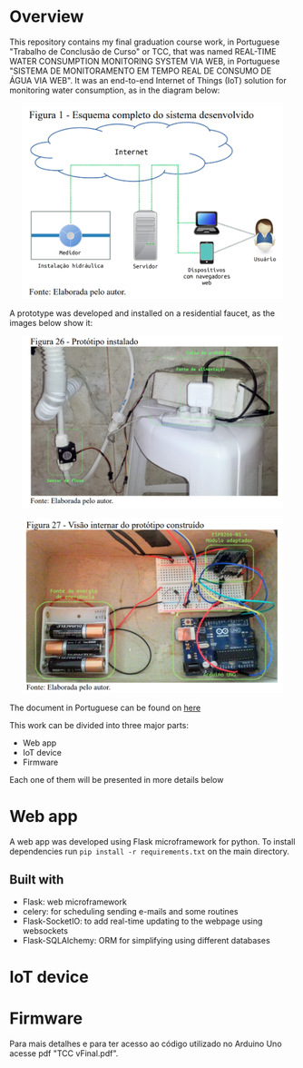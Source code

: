 # Overview

This repository contains my final graduation course work, in Portuguese "Trabalho de Conclusão de Curso" or TCC, that was named REAL-TIME WATER CONSUMPTION MONITORING SYSTEM VIA WEB, in Portuguese "SISTEMA DE MONITORAMENTO EM TEMPO REAL DE CONSUMO DE ÁGUA VIA WEB". It was an end-to-end Internet of Things (IoT) solution for monitoring water consumption, as in the diagram below: 

<p align="center">
  <img width="460" src="https://raw.githubusercontent.com/RomuloDrumond/TCC-iot-agua/master/images/system.png">
</p>


A prototype was developed and installed on a residential faucet, as the images below show it:

<p align="center">
  <img width="460" src="https://raw.githubusercontent.com/RomuloDrumond/TCC-iot-agua/master/images/prototype01.png">
</p>

<p align="center">
  <img width="460" src="https://raw.githubusercontent.com/RomuloDrumond/TCC-iot-agua/master/images/prototype02.png">
</p>

The document in Portuguese can be found on [here](https://github.com/RomuloDrumond/TCC-iot-agua/raw/master/TCC%20vFinal.pdf)

This work can be divided into three major parts:

* Web app
* IoT device
* Firmware

Each one of them will be presented in more details below

# Web app

A web app was developed using Flask microframework for python. To install dependencies run `pip install -r requirements.txt` on the main directory.

## Built with

* Flask: web microframework
* celery: for scheduling sending e-mails and some routines
* Flask-SocketIO: to add real-time updating to the webpage using websockets
* Flask-SQLAlchemy: ORM for simplifying using different databases


# IoT device


# Firmware

Para mais detalhes e para ter acesso ao código utilizado no Arduino Uno acesse pdf "TCC vFinal.pdf".
